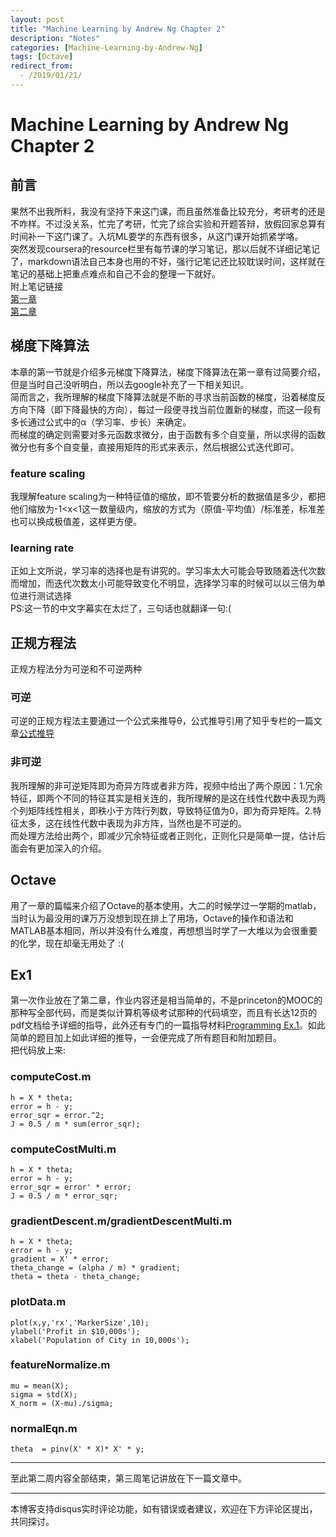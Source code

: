 ```yaml
---
layout: post
title: "Machine Learning by Andrew Ng Chapter 2"
description: "Notes"
categories: [Machine-Learning-by-Andrew-Ng]
tags: [Octave]
redirect_from:
  - /2019/01/21/
---
```

# Machine Learning by Andrew Ng Chapter 2
 
## 前言  
果然不出我所料，我没有坚持下来这门课，而且虽然准备比较充分，考研考的还是不咋样。不过没关系，忙完了考研，忙完了综合实验和开题答辩，放假回家总算有时间补一下这门课了。入坑ML要学的东西有很多，从这门课开始抓紧学咯。  
突然发现coursera的resource栏里有每节课的学习笔记，那以后就不详细记笔记了，markdown语法自己本身也用的不好，强行记笔记还比较耽误时间，这样就在笔记的基础上把重点难点和自己不会的整理一下就好。  
附上笔记链接  
[第一章](https://www.coursera.org/learn/machine-learning/resources/JXWWS)  
[第二章](https://www.coursera.org/learn/machine-learning/resources/QQx8l)  

## 梯度下降算法  
本章的第一节就是介绍多元梯度下降算法，梯度下降算法在第一章有过简要介绍，但是当时自己没听明白，所以去google补充了一下相关知识。  
简而言之，我所理解的梯度下降算法就是不断的寻求当前函数的梯度，沿着梯度反方向下降（即下降最快的方向），每过一段便寻找当前位置新的梯度，而这一段有多长通过公式中的α（学习率、步长）来确定。  
而梯度的确定则需要对多元函数求微分，由于函数有多个自变量，所以求得的函数微分也有多个自变量，直接用矩阵的形式来表示，然后根据公式迭代即可。

### feature scaling  
我理解feature scaling为一种特征值的缩放，即不管要分析的数据值是多少，都把他们缩放为-1<x<1这一数量级内，缩放的方式为（原值-平均值）/标准差，标准差也可以换成极值差，这样更方便。  
### learning rate  
正如上文所说，学习率的选择也是有讲究的。学习率太大可能会导致随着迭代次数而增加，而迭代次数太小可能导致变化不明显，选择学习率的时候可以以三倍为单位进行测试选择    
PS:这一节的中文字幕实在太烂了，三句话也就翻译一句:(

## 正规方程法  

正规方程法分为可逆和不可逆两种  
### 可逆  
可逆的正规方程法主要通过一个公式来推导θ，公式推导引用了知乎专栏的一篇文章[公式推导](https://zhuanlan.zhihu.com/p/22474562)

### 非可逆   
我所理解的非可逆矩阵即为奇异方阵或者非方阵，视频中给出了两个原因：1.冗余特征，即两个不同的特征其实是相关连的，我所理解的是这在线性代数中表现为两个列矩阵线性相关，即秩小于方阵行列数，导致特征值为0，即为奇异矩阵。2.特征太多，这在线性代数中表现为非方阵，当然也是不可逆的。  
而处理方法给出两个，即减少冗余特征或者正则化，正则化只是简单一提，估计后面会有更加深入的介绍。  

## Octave

用了一章的篇幅来介绍了Octave的基本使用，大二的时候学过一学期的matlab，当时认为最没用的课万万没想到现在排上了用场，Octave的操作和语法和MATLAB基本相同，所以并没有什么难度，再想想当时学了一大堆以为会很重要的化学，现在却毫无用处了 :(

## Ex1

第一次作业放在了第二章，作业内容还是相当简单的，不是princeton的MOOC的那种写全部代码，而是类似计算机等级考试那种的代码填空，而且有长达12页的pdf文档给予详细的指导，此外还有专门的一篇指导材料[Programming Ex.1](https://www.coursera.org/learn/machine-learning/resources/O756o)。如此简单的题目加上如此详细的推导，一会便完成了所有题目和附加题目。  
把代码放上来:

### computeCost.m

	h = X * theta;
	error = h - y;
	error_sqr = error.^2;
	J = 0.5 / m * sum(error_sqr);
	
### computeCostMulti.m

	h = X * theta;
	error = h - y;
	error_sqr = error' * error;
	J = 0.5 / m * error_sqr;
	
### gradientDescent.m/gradientDescentMulti.m

    h = X * theta;
    error = h - y;
    gradient = X' * error;
    theta_change = (alpha / m) * gradient;
    theta = theta - theta_change;

### plotData.m

	plot(x,y,'rx','MarkerSize',10);
	ylabel('Profit in $10,000s');
	xlabel('Population of City in 10,000s');

### featureNormalize.m

	mu = mean(X);
	sigma = std(X);
	X_norm = (X-mu)./sigma;

### normalEqn.m

	theta  = pinv(X' * X)* X' * y;

---

至此第二周内容全部结束，第三周笔记讲放在下一篇文章中。

---
本博客支持disqus实时评论功能，如有错误或者建议，欢迎在下方评论区提出，共同探讨。
